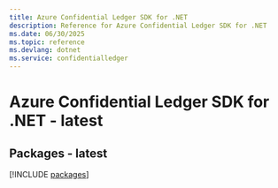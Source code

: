 ```yaml
---
title: Azure Confidential Ledger SDK for .NET
description: Reference for Azure Confidential Ledger SDK for .NET
ms.date: 06/30/2025
ms.topic: reference
ms.devlang: dotnet
ms.service: confidentialledger
---
```

# Azure Confidential Ledger SDK for .NET - latest
## Packages - latest
[!INCLUDE [packages](confidential-ledger-index.md)]